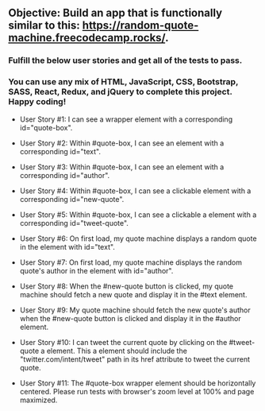 ## Objective: Build an app that is functionally similar to this: https://random-quote-machine.freecodecamp.rocks/.

### Fulfill the below user stories and get all of the tests to pass.
### You can use any mix of HTML, JavaScript, CSS, Bootstrap, SASS, React, Redux, and jQuery to complete this project. Happy coding!

- User Story #1: I can see a wrapper element with a corresponding id="quote-box".

- User Story #2: Within #quote-box, I can see an element with a corresponding id="text".

- User Story #3: Within #quote-box, I can see an element with a corresponding id="author".

- User Story #4: Within #quote-box, I can see a clickable element with a corresponding id="new-quote".

- User Story #5: Within #quote-box, I can see a clickable a element with a corresponding id="tweet-quote".

- User Story #6: On first load, my quote machine displays a random quote in the element with id="text".

- User Story #7: On first load, my quote machine displays the random quote's author in the element with id="author".

- User Story #8: When the #new-quote button is clicked, my quote machine should fetch a new quote and display it in the #text element.

- User Story #9: My quote machine should fetch the new quote's author when the #new-quote button is clicked and display it in the #author element.

- User Story #10: I can tweet the current quote by clicking on the #tweet-quote a element. This a element should include the "twitter.com/intent/tweet" path in its href attribute to tweet the current quote.

- User Story #11: The #quote-box wrapper element should be horizontally centered. Please run tests with browser's zoom level at 100% and page maximized.
